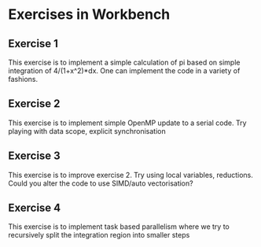 # Exercises in Workbench

## Exercise 1
This exercise is to implement a simple calculation of pi based on simple integration of 4/(1+x^2)*dx.
One can implement the code in a variety of fashions.

## Exercise 2
This exercise is to implement simple OpenMP update to a serial code. Try playing
with data scope, explicit synchronisation

## Exercise 3
This exercise is to improve exercise 2. Try using local variables, reductions.
Could you alter the code to use SIMD/auto vectorisation?

## Exercise 4
This exercise is to implement task based parallelism where we try to recursively
split the integration region into smaller steps 
